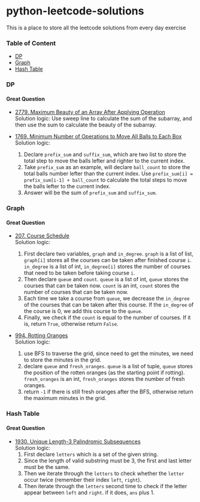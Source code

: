 # python-leetcode-solutions
This is a place to store all the leetcode solutions from every day exercise

### Table of Content
- [DP](#dp)
- [Graph](#graph)
- [Hash Table](#hash-table)



### DP
#### Great Question
- [2779. Maximum Beauty of an Array After Applying Operation](https://github.com/davidting0918/python-leetcode-solutions/blob/master/solutions/2779-maximum-beauty-of-an-array-after-applying-operation.py)  
Solution logic: Use sweep line to calculate the sum of the subarray, and then use the sum to calculate the beauty of the subarray.

- [1769. Minimum Number of Operations to Move All Balls to Each Box](https://github.com/davidting0918/python-leetcode-solutions/blob/master/solutions/1769-minimum-number-of-operations-to-move-all-balls-to-each-box.py)  
Solution logic:  
  1. Declare `prefix_sum` and `suffix_sum`, which are two list to store the total step to move the balls lefter and righter to the current index.
  2. Take `prefix_sum` as an example, will declare `ball_count` to store the total balls number lefter than the current index. 
  Use `prefix_sum[i] = prefix_sum[i-1] + ball_count` to calculate the total steps to move the balls lefter to the current index.
  3. Answer will be the sum of `prefix_sum` and `suffix_sum`.


### Graph
#### Great Question
- [207. Course Schedule](https://github.com/davidting0918/python-leetcode-solutions/blob/master/soltuions/207-course-schedule.py)  
Solution logic:
  1. First declare two variables, `graph` and `in_degree`. `graph` is a list of list, `graph[i]` stores all the courses can be taken after finished course `i`. `in_degree` is a list of int, `in_degree[i]` stores the number of courses that need to be taken before taking course `i`. 
  2. Then declare `queue` and `count`. `queue` is a list of int, `queue` stores the courses that can be taken now. `count` is an int, `count` stores the number of courses that can be taken now.
  3. Each time we take a course from `queue`, we decrease the `in_degree` of the courses that can be taken after this course. If the `in_degree` of the course is 0, we add this course to the `queue`.
  4. Finally, we check if the `count` is equal to the number of courses. If it is, return `True`, otherwise return `False`.


- [994. Rotting Oranges](https://github.com/davidting0918/python-leetcode-solutions/blob/master/solutions/994-rotting-oranges.py)  
Solution logic:
  1. use BFS to traverse the grid, since need to get the minutes, we need to store the minutes in the grid.
  2. declare `queue` and `fresh_oranges`. `queue` is a list of tuple, `queue` stores the position of the rotten oranges (as the starting point if rotting). `fresh_oranges` is an int, `fresh_oranges` stores the number of fresh oranges.
  3. return `-1` if there is still fresh oranges after the BFS, otherwise return the maximum minutes in the grid.


### Hash Table
#### Great Question
- [1930. Unique Length-3 Palindromic Subsequences](https://github.com/davidting0918/python-leetcode-solutions/blob/master/solutions/1930-unique-length-3-palindromic-subsequences.py)  
Solution logic:
  1. First declare `letters` which is a set of the given string.
  2. Since the length of valid substring must be 3, the first and last letter must be the same.
  3. Then we iterate through the `letters` to check whether the `letter` occur twice (remember their index `left`, `right`).
  4. Then iterate through the `letters` second time to check if the letter appear between `left` and `right`. if it does, `ans` plus 1.
